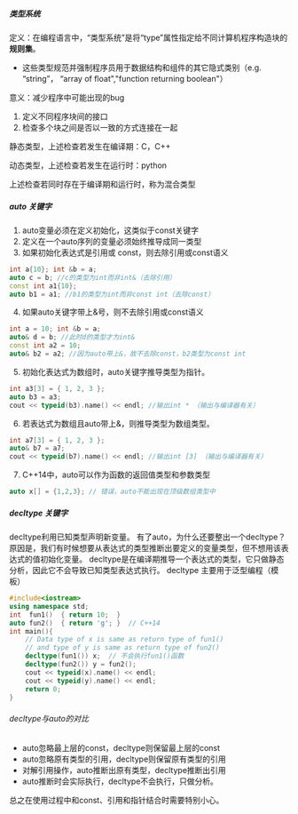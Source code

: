 ##### 类型系统

定义：在编程语言中，“类型系统”是将“type”属性指定给不同计算机程序构造块的**规则集**。

- 这些类型规范并强制程序员用于数据结构和组件的其它隐式类别（e.g. “string”， “array of float","function returning boolean"）

意义：减少程序中可能出现的bug

1. 定义不同程序块间的接口
2. 检查多个块之间是否以一致的方式连接在一起



静态类型，上述检查若发生在编译期：C，C++

动态类型，上述检查若发生在运行时：python

上述检查若同时存在于编译期和运行时，称为混合类型



##### auto 关键字

1. auto变量必须在定义初始化，这类似于const关键字
2. 定义在一个auto序列的变量必须始终推导成同一类型
3. 如果初始化表达式是引用或 const，则去除引用或const语义

```CPP
int a{10}; int &b = a;
auto c = b; //c的类型为int而非int&（去除引用）
const int a1{10};
auto b1 = a1; //b1的类型为int而非const int（去除const）
```

4. 如果auto关键字带上&号，则不去除引用或const语义

```CPP
int a = 10; int &b = a;
auto& d = b; //此时d的类型才为int&
const int a2 = 10;
auto& b2 = a2; //因为auto带上&，故不去除const，b2类型为const int
```

5. 初始化表达式为数组时，auto关键字推导类型为指针。

```CPP
int a3[3] = { 1, 2, 3 };
auto b3 = a3;
cout << typeid(b3).name() << endl; //输出int * （输出与编译器有关）
```

6. 若表达式为数组且auto带上&，则推导类型为数组类型。 

```CPP
int a7[3] = { 1, 2, 3 };
auto& b7 = a7;
cout << typeid(b7).name() << endl; //输出int [3] （输出与编译器有关）
```

7. C++14中，auto可以作为函数的返回值类型和参数类型



```CPP
auto x[] = {1,2,3}; // 错误，auto不能出现在顶级数组类型中
```



##### decltype 关键字

decltype利用已知类型声明新变量。
有了auto，为什么还要整出一个decltype？原因是，我们有时候想要从表达式的类型推断出要定义的变量类型，但不想用该表达式的值初始化变量。	
decltype是在编译期推导一个表达式的类型，它只做静态分析，因此它不会导致已知类型表达式执行。
decltype 主要用于泛型编程（模板）

```CPP
#include<iostream>
using namespace std;
int  fun1()  { return 10;  }
auto fun2()  { return 'g'; }  // C++14
int main(){
    // Data type of x is same as return type of fun1()
    // and type of y is same as return type of fun2()
    decltype(fun1()) x;  // 不会执行fun1()函数
    decltype(fun2()) y = fun2();
    cout << typeid(x).name() << endl;
    cout << typeid(y).name() << endl;
    return 0;
}
```



###### decltype与auto的对比

- auto忽略最上层的const，decltype则保留最上层的const
- auto忽略原有类型的引用，decltype则保留原有类型的引用
- 对解引用操作，auto推断出原有类型，decltype推断出引用
- auto推断时会实际执行，decltype不会执行，只做分析。

总之在使用过程中和const、引用和指针结合时需要特别小心。